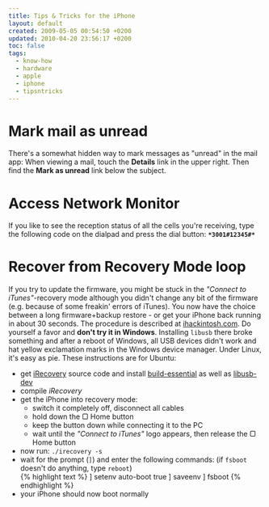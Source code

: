 ```yaml
---
title: Tips & Tricks for the iPhone
layout: default
created: 2009-05-05 00:54:50 +0200
updated: 2010-04-20 23:56:17 +0200
toc: false
tags:
  - know-how
  - hardware
  - apple
  - iphone
  - tipsntricks
---
```

Mark mail as unread
===================

There's a somewhat hidden way to mark messages as "unread" in the mail app: When viewing a mail,
touch the **Details** link in the upper right. Then find the **Mark as unread** link below the subject.


Access Network Monitor
======================

If you like to see the reception status of all the cells you're receiving, type the following code on
the dialpad and press the dial button: **`*3001#12345#*`**


Recover from Recovery Mode loop
===============================

If you try to update the firmware, you might be stuck in the *"Connect to iTunes"*-recovery mode although you didn't
change any bit of the firmware (e.g. because of some freakin' errors of iTunes). You now have the choice between a
long firmware+backup restore - or get your iPhone back running in about 30 seconds. The procedure is described
at [ihackintosh.com](http://www.ihackintosh.com/2009/09/recover-iphone-3gs-from-apple-logo-or-recovery-mode-loop/). Do
yourself a favor and **don't try it in Windows**. Installing `libusb` there broke something and after a reboot of
Windows, all USB devices didn't work and hat yellow exclamation marks in the Windows device manager. Under Linux,
it's easy as pie. These instructions are for Ubuntu:

  - get [iRecovery](http://github.com/westbaer/irecovery) source code and install [build-essential](apt://build-essential) as well as [libusb-dev](apt://libusb-dev)
  - compile *iRecovery*
  - get the iPhone into recovery mode:
    * switch it completely off, disconnect all cables
    * hold down the ▢ Home button
    * keep the button down while connecting it to the PC
    * wait until the *"Connect to iTunes"* logo appears, then release the ▢ Home button
  - now run: `./irecovery -s`
  - wait for the prompt (`]`) and enter the following commands: (if `fsboot` doesn't do anything, type `reboot`)  
{% highlight text %}
] setenv auto-boot true
] saveenv
] fsboot
{% endhighlight %}
  - your iPhone should now boot normally
